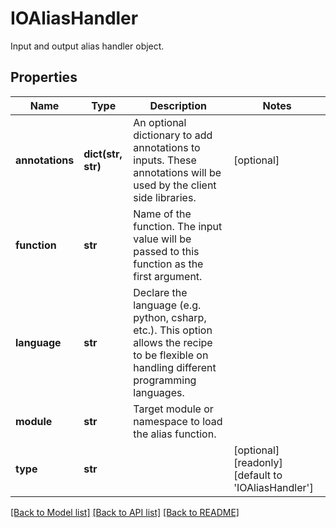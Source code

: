 # IOAliasHandler

Input and output alias handler object.
## Properties
Name | Type | Description | Notes
------------ | ------------- | ------------- | -------------
**annotations** | **dict(str, str)** | An optional dictionary to add annotations to inputs. These annotations will be used by the client side libraries. | [optional] 
**function** | **str** | Name of the function. The input value will be passed to this function as the first argument. | 
**language** | **str** | Declare the language (e.g. python, csharp, etc.). This option allows the recipe to be flexible on handling different programming languages. | 
**module** | **str** | Target module or namespace to load the alias function. | 
**type** | **str** |  | [optional] [readonly] [default to 'IOAliasHandler']

[[Back to Model list]](../README.md#documentation-for-models) [[Back to API list]](../README.md#documentation-for-api-endpoints) [[Back to README]](../README.md)


